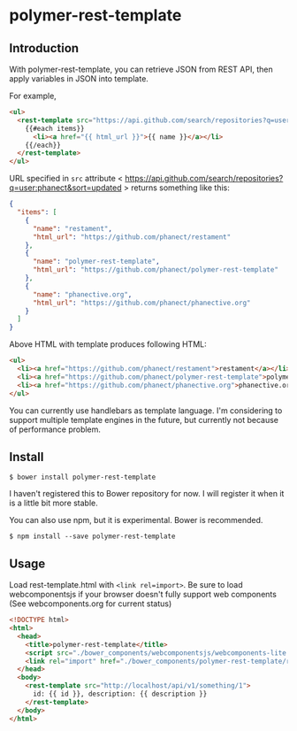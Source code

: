 polymer-rest-template
======================

Introduction
-------------
With polymer-rest-template, you can retrieve JSON from REST API, then apply variables in JSON into template.

For example,

```html
<ul>
  <rest-template src="https://api.github.com/search/repositories?q=user:phanect&sort=updated">
    {{#each items}}
      <li><a href="{{ html_url }}">{{ name }}</a></li>
    {{/each}}
  </rest-template>
</ul>
```

URL specified in `src` attribute < https://api.github.com/search/repositories?q=user:phanect&sort=updated > returns something like this:

```json
{
  "items": [
    {
      "name": "restament",
      "html_url": "https://github.com/phanect/restament"
    },
    {
      "name": "polymer-rest-template",
      "html_url": "https://github.com/phanect/polymer-rest-template"
    },
    {
      "name": "phanective.org",
      "html_url": "https://github.com/phanect/phanective.org"
    }
  ]
}
```

Above HTML with template produces following HTML:

```html
<ul>
  <li><a href="https://github.com/phanect/restament">restament</a></li>
  <li><a href="https://github.com/phanect/polymer-rest-template">polymer-rest-template</a></li>
  <li><a href="https://github.com/phanect/phanective.org">phanective.org</a></li>
</ul>
```

You can currently use handlebars as template language.
I'm considering to support multiple template engines in the future, but currently not because of performance problem.

Install
--------

```shell
$ bower install polymer-rest-template
```

I haven't registered this to Bower repository for now.
I will register it when it is a little bit more stable.

You can also use npm, but it is experimental. Bower is recommended.

```shell
$ npm install --save polymer-rest-template
```

Usage
-----

Load rest-template.html with `<link rel=import>`.
Be sure to load webcomponentsjs if your browser doesn't fully support web components (See webcomponents.org for current status)

```html
<!DOCTYPE html>
<html>
  <head>
    <title>polymer-rest-template</title>
    <script src="./bower_components/webcomponentsjs/webcomponents-lite.js"></script>
    <link rel="import" href="./bower_components/polymer-rest-template/rest-template.html">
  </head>
  <body>
    <rest-template src="http://localhost/api/v1/something/1">
      id: {{ id }}, description: {{ description }}
    </rest-template>
  </body>
</html>
```
